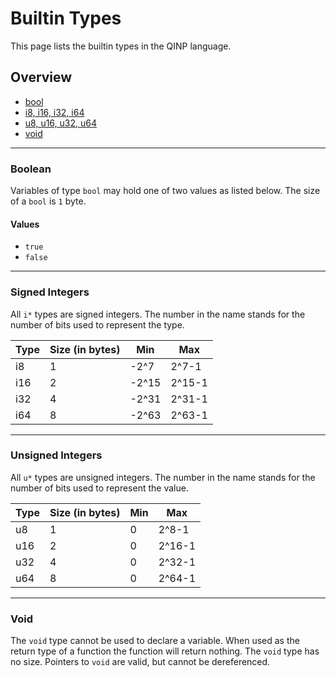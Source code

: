 # Builtin Types

This page lists the builtin types in the QINP language.

## Overview
 - [bool](#boolean)
 - [i8, i16, i32, i64](#signed-integers)
 - [u8, u16, u32, u64](#unsigned-integers)
 - [void](#void)

---

### Boolean

Variables of type `bool` may hold one of two values as listed below.
The size of a `bool` is `1` byte.

#### Values
 - `true`
 - `false`

---

### Signed Integers

All `i*` types are signed integers. The number in the name stands for the number of bits used to represent the type.

Type | Size (in bytes) | Min   | Max
---- | --------------- | ----- | ------
i8   | 1               | -2^7  | 2^7-1
i16  | 2               | -2^15 | 2^15-1
i32  | 4               | -2^31 | 2^31-1
i64  | 8               | -2^63 | 2^63-1

---

### Unsigned Integers

All `u*` types are unsigned integers. The number in the name stands for the number of bits used to represent the value.

Type | Size (in bytes) | Min | Max
---- | --------------- | --- | ------
u8   | 1               | 0   | 2^8-1
u16  | 2               | 0   | 2^16-1
u32  | 4               | 0   | 2^32-1
u64  | 8               | 0   | 2^64-1

---

### Void

The `void` type cannot be used to declare a variable.
When used as the return type of a function the function will return nothing.
The `void` type has no size. Pointers to `void` are valid, but cannot be dereferenced.
